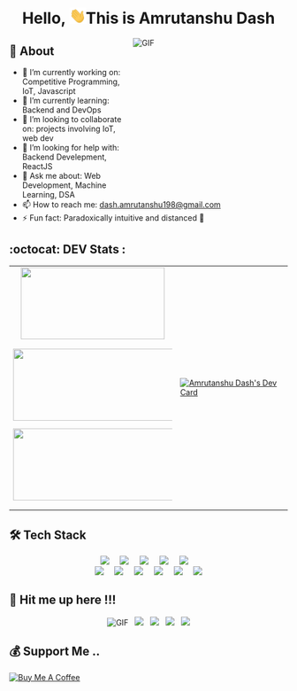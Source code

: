 ### <h1 align="center"> Hello, <img src="https://raw.githubusercontent.com/ABSphreak/ABSphreak/master/gifs/Hi.gif" width="30px">This is Amrutanshu Dash</h1>


<!-- **AmrutanshuDash/AmrutanshuDash** is a ✨ _special_ ✨ repository because its `README.md` (this file) appears on your GitHub profile. -->

<img align="right" alt="GIF" src="https://media.giphy.com/media/USV0ym3bVWQJJmNu3N/giphy.gif?raw=true" width="280" height="280" />

## 🧐 About

- 🔭 I’m currently working on: Competitive Programming, IoT, Javascript
- 🌱 I’m currently learning: Backend and DevOps
- 👯 I’m looking to collaborate on: projects involving IoT, web dev
- 🤔 I’m looking for help with: Backend Develepment, ReactJS
- 💬 Ask me about: Web Development, Machine Learning, DSA
- 📫 How to reach me: dash.amrutanshu198@gmail.com
- ⚡ Fun fact: Paradoxically intuitive and distanced 🤙


## :octocat: DEV Stats :
<table>
  <tr>
   <td width="60%" valign="center"
        <p align ="center">
        <a href="https://github.com/AmrutanshuDash">
        <img   height="130px" width="95%" src="https://github-readme-stats.vercel.app/api?username=AmrutanshuDash&hide_title=true&hide_border=true&show_icons=true&include_all_commits=true&count_private=true&line_height=21&text_color=000&icon_color=000&bg_color=0,ea6161,ffc64d,fffc4d,52fa5a&theme=gray" />
        <p align ="left">
        <img  align ="center" height="130px" width="200%"  src="https://github-readme-stats.vercel.app/api/top-langs/?username=AmrutanshuDash&hide=html&hide_title=true&hide_border=true&layout=compact&langs_count=6&exclude_repo=comp426,Redventures-Movie-Quotes&text_color=000&icon_color=fff&bg_color=0,52fa5a,4dfcff,c64dff&theme=graywhite" /></a>
        <p align ="left">
        <a href="https://github.com/AmrutanshuDash">
        <img height="130px" align ="center" width="200%"  src="https://github-readme-streak-stats.herokuapp.com?user=AmrutanshuDash&theme=highcontrast&hide_border=true&date_format=M%20j%5B%2C%20Y%5D&fire=238A00)](https://git.io/streak-stats" />
    <td width="40%">
      <a href="https://app.daily.dev/AmrutSan23"><img src="https://api.daily.dev/devcards/b3bfa5899df34549a14c1ddf18ded96a.png?r=rot" width="400" alt="Amrutanshu Dash's Dev Card"/></a>
    </td>
  </table>

</p>

<!--   [![spotify-github-profile](https://spotify-github-profile.vercel.app/api/view?uid=m1qg953xiz52xmf23klipv872&cover_image=true&theme=compact)](https://spotify-github-profile.vercel.app/api/view?uid=m1qg953xiz52xmf23klipv872&redirect=true)
 -->

## 🛠 Tech Stack

<p align ="Center">
 <img src="https://img.shields.io/badge/-GitHub-181717?style=for-the-badge&logo=github" />&nbsp;&nbsp;&nbsp;&nbsp;
 <img src="https://img.shields.io/badge/-Git-black?style=for-the-badge&logo=git" />&nbsp;&nbsp;&nbsp;&nbsp;
 <img src="https://img.shields.io/badge/-HTML5-E34F26?style=for-the-badge&logo=html5&logoColor=white" />&nbsp;&nbsp;&nbsp;&nbsp;
 <img src="https://img.shields.io/badge/-CSS3-1572B6?style=for-the-badge&logo=css3" />&nbsp;&nbsp;&nbsp;&nbsp;
 <img src="https://camo.githubusercontent.com/bb947ded9e6ec266e306a13d54a6ceab101a7ad60b555fc7a5cb98f449b86d31/68747470733a2f2f696d672e736869656c64732e696f2f62616467652f2d4a6176615363726970742d626c61636b3f7374796c653d666f722d7468652d6261646765266c6f676f3d6a617661736372697074" />&nbsp;&nbsp;&nbsp;&nbsp; <br>
 <img src="https://img.shields.io/badge/C%2B%2B-00599C?style=for-the-badge&logo=c%2B%2B&logoColor=white"/>&nbsp;&nbsp;&nbsp;&nbsp;
 <img src="https://img.shields.io/badge/-Python-black?style=for-the-badge&logo=Python" />&nbsp;&nbsp;&nbsp;&nbsp;
 <img src="https://img.shields.io/badge/-Jupyter-181717?style=for-the-badge&logo=jupyter" />&nbsp;&nbsp;&nbsp;&nbsp;
 <img src="https://img.shields.io/badge/Spyder-838485?style=for-the-badge&logo=spyder%20ide&logoColor=maroon" />&nbsp;&nbsp;&nbsp;&nbsp;
 <img src="https://img.shields.io/badge/Editor-VSCode-blue?style=for-the-badge&logo=visual-studio-code&logoColor=white" />&nbsp;&nbsp;&nbsp;&nbsp;
 <img src="https://img.shields.io/badge/Windows-0078D6?style=for-the-badge&logo=windows&logoColor=white"/>
 </p>
 
 ## 👥 Hit me up here !!!
 
<p align="center">
<img alt="GIF" height="30px" src="https://media.giphy.com/media/du3J3cXyzhj75IOgvA/giphy.gif">&nbsp;&nbsp;
<a href="https://hashnode.com/@Amrutanshu-Dash"><img height="30" src="https://cdn.hashnode.com/res/hashnode/image/upload/v1611902473383/CDyAuTy75.png"></a>&nbsp;&nbsp;
<a href="https://twitter.com/AmrutanshuDash1"><img height="30" src="https://github.com/WaylonWalker/WaylonWalker/blob/main/icon/twitter.png?raw=true"></a>&nbsp;&nbsp;
<a href="https://www.linkedin.com/in/amrutanshu-dash-5a467b1a7/"><img height="30" src="https://github.com/WaylonWalker/WaylonWalker/blob/main/icon/linkedin.png?raw=true"></a>&nbsp;&nbsp;
<a target="_blank"><img src="https://visitor-badge.glitch.me/badge?page_id=AmrutanshuDash.AmrutanshuDash"></a>
</p>
    
## 💰 Support Me .. 
<a href="buymeacoffee.com/amrut" target="_blank"><img src="https://cdn.buymeacoffee.com/buttons/v2/default-yellow.png" alt="Buy Me A Coffee" width="250" ></a>




